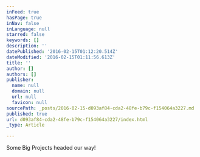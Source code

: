 ```yaml
---
inFeed: true
hasPage: true
inNav: false
inLanguage: null
starred: false
keywords: []
description: ''
datePublished: '2016-02-15T01:12:20.514Z'
dateModified: '2016-02-15T01:11:56.613Z'
title: ''
author: []
authors: []
publisher:
  name: null
  domain: null
  url: null
  favicon: null
sourcePath: _posts/2016-02-15-d093af84-cda2-48fe-b79c-f154064a3227.md
published: true
url: d093af84-cda2-48fe-b79c-f154064a3227/index.html
_type: Article

---
```

Some Big Projects headed our way!